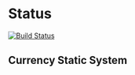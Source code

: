 <h1>Status</h1>

[![Build Status](https://travis-ci.com/kitosina/CurrencyStatisticSystem.svg?branch=master)](https://travis-ci.com/kitosina/CurrencyStatisticSystem)

<h2>Currency Static System</h2>
